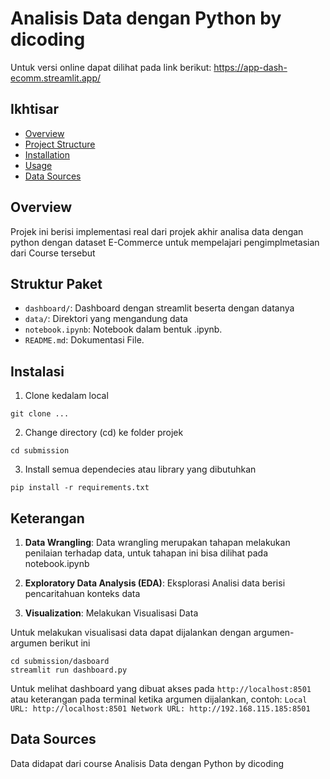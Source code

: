 # Analisis Data dengan Python by dicoding

Untuk versi online dapat dilihat pada link berikut: 
https://app-dash-ecomm.streamlit.app/

## Ikhtisar
- [Overview](#overview)
- [Project Structure](#project-structure)
- [Installation](#installation)
- [Usage](#usage)
- [Data Sources](#data-sources)

## Overview
Projek ini berisi implementasi real dari projek akhir analisa data dengan python dengan dataset E-Commerce untuk mempelajari pengimplmetasian dari Course tersebut


## Struktur Paket
- `dashboard/`: Dashboard dengan streamlit beserta dengan datanya
- `data/`: Direktori yang mengandung data
- `notebook.ipynb`: Notebook dalam bentuk .ipynb.
- `README.md`: Dokumentasi File.

## Instalasi
1. Clone kedalam local
```
git clone ...
```
2. Change directory (cd) ke folder projek
```
cd submission
```
3. Install semua dependecies atau library yang dibutuhkan
```
pip install -r requirements.txt
```

## Keterangan
1. **Data Wrangling**: Data wrangling merupakan tahapan melakukan penilaian terhadap data, untuk tahapan ini bisa dilihat pada notebook.ipynb

2. **Exploratory Data Analysis (EDA)**: Eksplorasi Analisi data berisi pencaritahuan konteks data

3. **Visualization**: Melakukan Visualisasi Data

Untuk melakukan visualisasi data dapat dijalankan dengan argumen-argumen berikut ini
```
cd submission/dasboard
streamlit run dashboard.py
```
Untuk melihat dashboard yang dibuat akses pada `http://localhost:8501` atau keterangan pada terminal ketika argumen dijalankan, contoh: `Local URL: http://localhost:8501 Network URL: http://192.168.115.185:8501`

## Data Sources
Data didapat dari course Analisis Data dengan Python by dicoding

